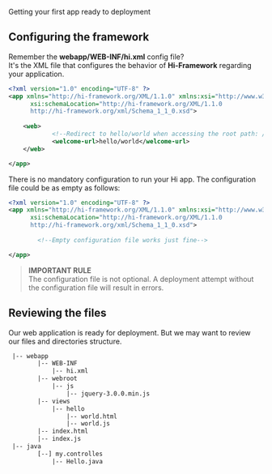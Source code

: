 <!--Topic description-->
<description>Getting your first app ready to deployment</description>


## Configuring the framework

Remember the __webapp/WEB-INF/hi.xml__ config file?<br>
It's the XML file that configures the behavior of __Hi-Framework__ regarding your application.


```xml
<?xml version="1.0" encoding="UTF-8" ?>
<app xmlns="http://hi-framework.org/XML/1.1.0" xmlns:xsi="http://www.w3.org/2001/XMLSchema-instance"
      xsi:schemaLocation="http://hi-framework.org/XML/1.1.0
      http://hi-framework.org/xml/Schema_1_1_0.xsd">
		
	<web>
	        <!--Redirect to hello/world when accessing the root path: / -->
            <welcome-url>hello/world</welcome-url> 
	</web>

</app>
```

There is no mandatory configuration to run your Hi app. The configuration file could be as empty as follows:

```xml
<?xml version="1.0" encoding="UTF-8" ?>
<app xmlns="http://hi-framework.org/XML/1.1.0" xmlns:xsi="http://www.w3.org/2001/XMLSchema-instance"
      xsi:schemaLocation="http://hi-framework.org/XML/1.1.0
      http://hi-framework.org/xml/Schema_1_1_0.xsd">
		
		<!--Empty configuration file works just fine-->

</app>
```


> **IMPORTANT RULE**<br> The configuration file is not optional. A deployment attempt without the configuration file will result in errors.


## Reviewing the files

Our web application is ready for deployment. But we may want to review our files and directories structure.

<!--<br> Use the following __files explorer component__ to
navigate through the folders tree. Click on files to display their content.-->


```xml
 |-- webapp
        |-- WEB-INF
            |-- hi.xml
        |-- webroot
            |-- js
                |-- jquery-3.0.0.min.js
        |-- views
            |-- hello
                |-- world.html
                |-- world.js
        |-- index.html
        |-- index.js
 |-- java
        [--] my.controlles
            |-- Hello.java                
```

<!--

<embedfs res="/hello-world.xml" download-url="http://google.co.mz"></embedfs>
<br>-->





